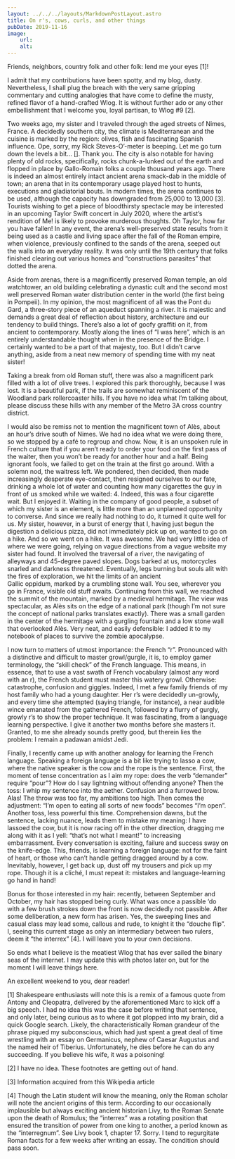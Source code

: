 ```yaml
---
layout: ../../../layouts/MarkdownPostLayout.astro
title: On r's, cows, curls, and other things
pubDate: 2019-11-16
image:
    url:
    alt:
---
```




Friends, neighbors, country folk and other folk: lend me your eyes [1]!

I admit that my contributions have been spotty, and my blog, dusty. Nevertheless, I shall plug the breach with the very same gripping commentary and cutting analogies that have come to define the musty, refined flavor of a hand-crafted Wlog. It is without further ado or any other embellishment that I welcome you, loyal partisan, to Wlog #9 [2].

Two weeks ago, my sister and I traveled through the aged streets of Nimes, France. A decidedly southern city, the climate is Mediterranean and the cuisine is marked by the region: olives, fish and fascinating Spanish influence. Ope, sorry, my Rick Steves-O’-meter is beeping. Let me go turn down the levels a bit… []. Thank you. The city is also notable for having plenty of old rocks, specifically, rocks chunk-a-lunked out of the earth and flopped in place by Gallo-Romain folks a couple thousand years ago. There is indeed an almost entirely intact ancient arena smack-dab in the middle of town; an arena that in its contemporary usage played host to hunts, executions and gladiatorial bouts. In modern times, the arena continues to be used, although the capacity has downgraded from 25,000 to 13,000 [3]. Tourists wishing to get a piece of bloodthirsty spectacle may be interested in an upcoming Taylor Swift concert in July 2020, where the artist’s rendition of Me! is likely to provoke murderous thoughts. Oh Taylor, how far you have fallen! In any event, the arena’s well-preserved state results from it being used as a castle and living space after the fall of the Roman empire, when violence, previously confined to the sands of the arena, seeped out the walls into an everyday reality. It was only until the 19th century that folks finished clearing out various homes and “constructions parasites” that dotted the arena.

Aside from arenas, there is a magnificently preserved Roman temple, an old watchtower, an old building celebrating a dynastic cult and the second most well preserved Roman water distribution center in the world (the first being in Pompeii). In my opinion, the most magnificent of all was the Pont du Gard, a three-story piece of an aqueduct spanning a river. It is majestic and demands a great deal of reflection about history, architecture and our tendency to build things. There’s also a lot of goofy graffiti on it, from ancient to contemporary. Mostly along the lines of “I was here”, which is an entirely understandable thought when in the presence of the Bridge. I certainly wanted to be a part of that majesty, too. But I didn’t carve anything, aside from a neat new memory of spending time with my neat sister!

Taking a break from old Roman stuff, there was also a magnificent park filled with a lot of olive trees. I explored this park thoroughly, because I was lost. It is a beautiful park, if the trails are somewhat reminiscent of the Woodland park rollercoaster hills. If you have no idea what I’m talking about, please discuss these hills with any member of the Metro 3A cross country district.

I would also be remiss not to mention the magnificent town of Alès, about an hour’s drive south of Nimes. We had no idea what we were doing there, so we stopped by a café to regroup and chow. Now, it is an unspoken rule in French culture that if you aren’t ready to order your food on the first pass of the waiter, then you won’t be ready for another hour and a half. Being ignorant fools, we failed to get on the train at the first go around. With a solemn nod, the waitress left. We pondered, then decided, then made increasingly desperate eye-contact, then resigned ourselves to our fate, drinking a whole lot of water and counting how many cigarettes the guy in front of us smoked while we waited: 4. Indeed, this was a four cigarette wait. But I enjoyed it. Waiting in the company of good people, a subset of which my sister is an element, is little more than an unplanned opportunity to converse. And since we really had nothing to do, it turned it quite well for us. My sister, however, in a burst of energy that I, having just begun the digestion a delicious pizza, did not immediately pick up on, wanted to go on a hike. And so we went on a hike. It was awesome. We had very little idea of where we were going, relying on vague directions from a vague website my sister had found. It involved the traversal of a river, the navigating of alleyways and 45-degree paved slopes. Dogs barked at us, motorcycles snarled and darkness threatened. Eventually, legs burning but souls alit with the fires of exploration, we hit the limits of an ancient Gallic oppidum, marked by a crumbling stone wall. You see, wherever you go in France, visible old stuff awaits. Continuing from this wall, we reached the summit of the mountain, marked by a medieval hermitage. The view was spectacular, as Alès sits on the edge of a national park (though I’m not sure the concept of national parks translates exactly). There was a small garden in the center of the hermitage with a gurgling fountain and a low stone wall that overlooked Alès. Very neat, and easily defensible: I added it to my notebook of places to survive the zombie apocalypse.

I now turn to matters of utmost importance: the French “r”. Pronounced with a distinctive and difficult to master growl/gurgle, it is, to employ gamer terminology, the “skill check” of the French language. This means, in essence, that to use a vast swath of French vocabulary (almost any word with an r), the French student must master this watery growl. Otherwise: catastrophe, confusion and giggles. Indeed, I met a few family friends of my host family who had a young daughter. Her r’s were decidedly un-growly, and every time she attempted (saying triangle, for instance), a near audible wince emanated from the gathered French, followed by a flurry of gurgly, growly r’s to show the proper technique. It was fascinating, from a language learning perspective. I give it another two months before she masters it. Granted, to me she already sounds pretty good, but therein lies the problem: I remain a padawan amidst Jedi.

Finally, I recently came up with another analogy for learning the French language. Speaking a foreign language is a bit like trying to lasso a cow, where the native speaker is the cow and the rope is the sentence. First, the moment of tense concentration as I aim my rope: does the verb “demander” require “pour”? How do I say lightning without offending anyone? Then the toss: I whip my sentence into the aether. Confusion and a furrowed brow. Alas! The throw was too far, my ambitions too high. Then comes the adjustment: “I’m open to eating all sorts of new foods” becomes “I’m open”. Another toss, less powerful this time. Comprehension dawns, but the sentence, lacking nuance, leads them to mistake my meaning: I have lassoed the cow, but it is now racing off in the other direction, dragging me along with it as I yell: “that’s not what I meant!” to increasing embarrassment. Every conversation is exciting, failure and success sway on the knife-edge. This, friends, is learning a foreign language: not for the faint of heart, or those who can’t handle getting dragged around by a cow. Inevitably, however, I get back up, dust off my trousers and pick up my rope. Though it is a cliché, I must repeat it: mistakes and language-learning go hand in hand!

Bonus for those interested in my hair: recently, between September and October, my hair has stopped being curly. What was once a passible ‘do with a few brush strokes down the front is now decidedly not passible. After some deliberation, a new form has arisen. Yes, the sweeping lines and casual class may lead some, callous and rude, to knight it the “douche flip”. I, seeing this current stage as only an intermediary between two rulers, deem it “the interrex” [4]. I will leave you to your own decisions.

So ends what I believe is the meatiest Wlog that has ever sailed the binary seas of the internet. I may update this with photos later on, but for the moment I will leave things here.

An excellent weekend to you, dear reader!

[1] Shakespeare enthusiasts will note this is a remix of a famous quote from Antony and Cleopatra, delivered by the aforementioned Marc to kick off a big speech. I had no idea this was the case before writing that sentence, and only later, being curious as to where it got plopped into my brain, did a quick Google search. Likely, the characteristically Roman grandeur of the phrase piqued my subconscious, which had just spent a great deal of time wrestling with an essay on Germanicus, nephew of Caesar Augustus and the named heir of Tiberius. Unfortunately, he dies before he can do any succeeding. If you believe his wife, it was a poisoning!

[2] I have no idea. These footnotes are getting out of hand.

[3] Information acquired from this Wikipedia article

[4] Though the Latin student will know the meaning, only the Roman scholar will note the ancient origins of this term. According to our occasionally implausible but always exciting ancient historian Livy, to the Roman Senate upon the death of Romulus; the “interrex” was a rotating position that ensured the transition of power from one king to another, a period known as the “interregnum”. See Livy book 1, chapter 17. Sorry. I tend to regurgitate Roman facts for a few weeks after writing an essay. The condition should pass soon.

